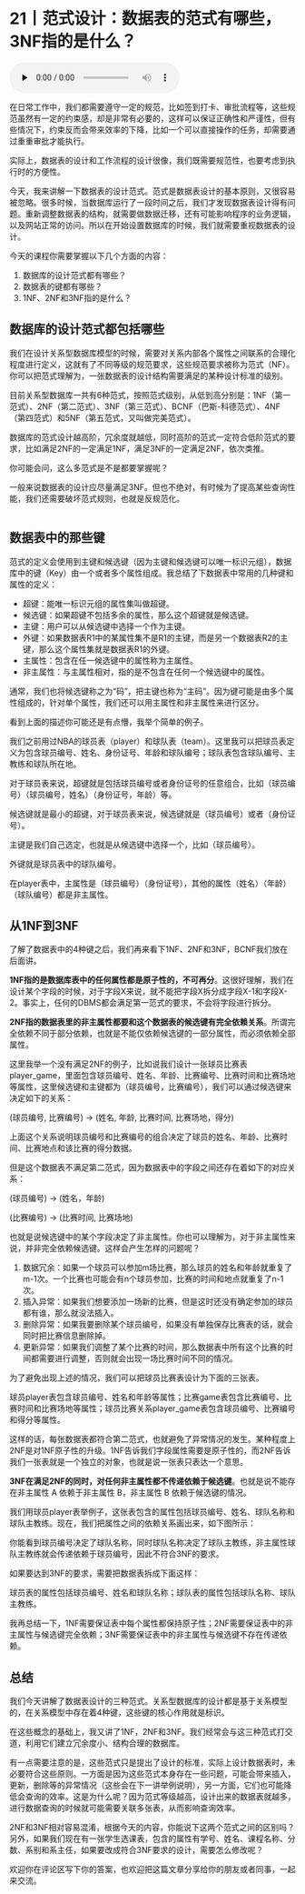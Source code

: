 # 21丨范式设计：数据表的范式有哪些，3NF指的是什么？

<audio id="audio" title="21丨范式设计：数据表的范式有哪些，3NF指的是什么？" controls="" preload="none"><source id="mp3" src="https://static001.geekbang.org/resource/audio/d7/96/d7e62e9125d028405ee15ce3f8a12796.mp3"></audio>

在日常工作中，我们都需要遵守一定的规范，比如签到打卡、审批流程等，这些规范虽然有一定的约束感，却是非常有必要的，这样可以保证正确性和严谨性，但有些情况下，约束反而会带来效率的下降，比如一个可以直接操作的任务，却需要通过重重审批才能执行。

实际上，数据表的设计和工作流程的设计很像，我们既需要规范性，也要考虑到执行时的方便性。

今天，我来讲解一下数据表的设计范式。范式是数据表设计的基本原则，又很容易被忽略。很多时候，当数据库运行了一段时间之后，我们才发现数据表设计得有问题。重新调整数据表的结构，就需要做数据迁移，还有可能影响程序的业务逻辑，以及网站正常的访问。所以在开始设置数据库的时候，我们就需要重视数据表的设计。

今天的课程你需要掌握以下几个方面的内容：

1. 数据库的设计范式都有哪些？
1. 数据表的键都有哪些？
1. 1NF、2NF和3NF指的是什么？

## 数据库的设计范式都包括哪些

我们在设计关系型数据库模型的时候，需要对关系内部各个属性之间联系的合理化程度进行定义，这就有了不同等级的规范要求，这些规范要求被称为范式（NF）。你可以把范式理解为，一张数据表的设计结构需要满足的某种设计标准的级别。

目前关系型数据库一共有6种范式，按照范式级别，从低到高分别是：1NF（第一范式）、2NF（第二范式）、3NF（第三范式）、BCNF（巴斯-科德范式）、4NF（第四范式）和5NF（第五范式，又叫做完美范式）。

数据库的范式设计越高阶，冗余度就越低，同时高阶的范式一定符合低阶范式的要求，比如满足2NF的一定满足1NF，满足3NF的一定满足2NF，依次类推。

你可能会问，这么多范式是不是都要掌握呢？

一般来说数据表的设计应尽量满足3NF。但也不绝对，有时候为了提高某些查询性能，我们还需要破坏范式规则，也就是反规范化。

<img src="https://static001.geekbang.org/resource/image/42/9b/4299e5030169710d5b1d29fd0729879b.jpg" alt="">

## 数据表中的那些键

范式的定义会使用到主键和候选键（因为主键和候选键可以唯一标识元组），数据库中的键（Key）由一个或者多个属性组成。我总结了下数据表中常用的几种键和属性的定义：

- 超键：能唯一标识元组的属性集叫做超键。
- 候选键：如果超键不包括多余的属性，那么这个超键就是候选键。
- 主键：用户可以从候选键中选择一个作为主键。
- 外键：如果数据表R1中的某属性集不是R1的主键，而是另一个数据表R2的主键，那么这个属性集就是数据表R1的外键。
- 主属性：包含在任一候选键中的属性称为主属性。
- 非主属性：与主属性相对，指的是不包含在任何一个候选键中的属性。

通常，我们也将候选键称之为“码”，把主键也称为“主码”。因为键可能是由多个属性组成的，针对单个属性，我们还可以用主属性和非主属性来进行区分。

看到上面的描述你可能还是有点懵，我举个简单的例子。

我们之前用过NBA的球员表（player）和球队表（team）。这里我可以把球员表定义为包含球员编号、姓名、身份证号、年龄和球队编号；球队表包含球队编号、主教练和球队所在地。

对于球员表来说，超键就是包括球员编号或者身份证号的任意组合，比如（球员编号）（球员编号，姓名）（身份证号，年龄）等。

候选键就是最小的超键，对于球员表来说，候选键就是（球员编号）或者（身份证号）。

主键是我们自己选定，也就是从候选键中选择一个，比如（球员编号）。

外键就是球员表中的球队编号。

在player表中，主属性是（球员编号）（身份证号），其他的属性（姓名）（年龄）（球队编号）都是非主属性。

## 从1NF到3NF

了解了数据表中的4种键之后，我们再来看下1NF、2NF和3NF，BCNF我们放在后面讲。

**1NF指的是数据库表中的任何属性都是原子性的，不可再分**。这很好理解，我们在设计某个字段的时候，对于字段X来说，就不能把字段X拆分成字段X-1和字段X-2。事实上，任何的DBMS都会满足第一范式的要求，不会将字段进行拆分。

**2NF指的数据表里的非主属性都要和这个数据表的候选键有完全依赖关系**。所谓完全依赖不同于部分依赖，也就是不能仅依赖候选键的一部分属性，而必须依赖全部属性。

这里我举一个没有满足2NF的例子，比如说我们设计一张球员比赛表player_game，里面包含球员编号、姓名、年龄、比赛编号、比赛时间和比赛场地等属性，这里候选键和主键都为（球员编号，比赛编号），我们可以通过候选键来决定如下的关系：

(球员编号, 比赛编号) → (姓名, 年龄, 比赛时间, 比赛场地，得分)

上面这个关系说明球员编号和比赛编号的组合决定了球员的姓名、年龄、比赛时间、比赛地点和该比赛的得分数据。

但是这个数据表不满足第二范式，因为数据表中的字段之间还存在着如下的对应关系：

(球员编号) → (姓名，年龄)

(比赛编号) → (比赛时间, 比赛场地)

也就是说候选键中的某个字段决定了非主属性。你也可以理解为，对于非主属性来说，并非完全依赖候选键。这样会产生怎样的问题呢？

1. 数据冗余：如果一个球员可以参加m场比赛，那么球员的姓名和年龄就重复了m-1次。一个比赛也可能会有n个球员参加，比赛的时间和地点就重复了n-1次。
1. 插入异常：如果我们想要添加一场新的比赛，但是这时还没有确定参加的球员都有谁，那么就没法插入。
1. 删除异常：如果我要删除某个球员编号，如果没有单独保存比赛表的话，就会同时把比赛信息删除掉。
1. 更新异常：如果我们调整了某个比赛的时间，那么数据表中所有这个比赛的时间都需要进行调整，否则就会出现一场比赛时间不同的情况。

为了避免出现上述的情况，我们可以把球员比赛表设计为下面的三张表。

球员player表包含球员编号、姓名和年龄等属性；比赛game表包含比赛编号、比赛时间和比赛场地等属性；球员比赛关系player_game表包含球员编号、比赛编号和得分等属性。

这样的话，每张数据表都符合第二范式，也就避免了异常情况的发生。某种程度上2NF是对1NF原子性的升级。1NF告诉我们字段属性需要是原子性的，而2NF告诉我们一张表就是一个独立的对象，也就是说一张表只表达一个意思。

**3NF在满足2NF的同时，对任何非主属性都不传递依赖于候选键**。也就是说不能存在非主属性 A 依赖于非主属性 B，非主属性 B 依赖于候选键的情况。

我们用球员player表举例子，这张表包含的属性包括球员编号、姓名、球队名称和球队主教练。现在，我们把属性之间的依赖关系画出来，如下图所示：

<img src="https://static001.geekbang.org/resource/image/42/33/4286e4c955589ab7145ee36ab135b933.jpg" alt=""><br>
你能看到球员编号决定了球队名称，同时球队名称决定了球队主教练，非主属性球队主教练就会传递依赖于球员编号，因此不符合3NF的要求。

如果要达到3NF的要求，需要把数据表拆成下面这样：

球员表的属性包括球员编号、姓名和球队名称；球队表的属性包括球队名称、球队主教练。

我再总结一下，1NF需要保证表中每个属性都保持原子性；2NF需要保证表中的非主属性与候选键完全依赖；3NF需要保证表中的非主属性与候选键不存在传递依赖。

## 总结

我们今天讲解了数据表设计的三种范式。关系型数据库的设计都是基于关系模型的，在关系模型中存在着4种键，这些键的核心作用就是标识。

在这些概念的基础上，我又讲了1NF，2NF和3NF。我们经常会与这三种范式打交道，利用它们建立冗余度小、结构合理的数据库。

有一点需要注意的是，这些范式只是提出了设计的标准，实际上设计数据表时，未必要符合这些原则。一方面是因为这些范式本身存在一些问题，可能会带来插入，更新，删除等的异常情况（这些会在下一讲举例说明），另一方面，它们也可能降低会查询的效率。这是为什么呢？因为范式等级越高，设计出来的数据表就越多，进行数据查询的时候就可能需要关联多张表，从而影响查询效率。

<img src="https://static001.geekbang.org/resource/image/e7/11/e775113e733020a7810196afd4f58711.jpg" alt=""><br>
2NF和3NF相对容易混淆，根据今天的内容，你能说下这两个范式之间的区别吗？另外，如果我们现在有一张学生选课表，包含的属性有学号、姓名、课程名称、分数、系别和系主任，如果要改成符合3NF要求的设计，需要怎么修改呢？

欢迎你在评论区写下你的答案，也欢迎把这篇文章分享给你的朋友或者同事，一起来交流。
